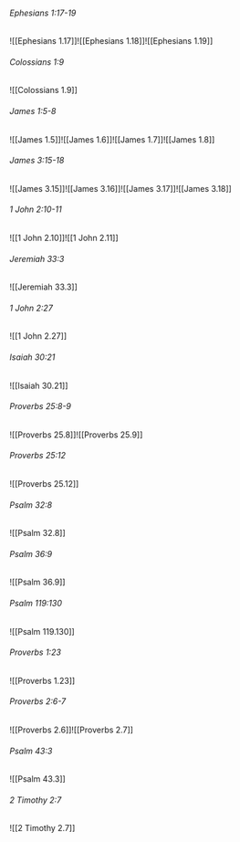 ###### Ephesians 1:17-19

![[Ephesians 1.17]]![[Ephesians 1.18]]![[Ephesians 1.19]]

###### Colossians 1:9

![[Colossians 1.9]]

###### James 1:5-8

![[James 1.5]]![[James 1.6]]![[James 1.7]]![[James 1.8]]

###### James 3:15-18

![[James 3.15]]![[James 3.16]]![[James 3.17]]![[James 3.18]]

###### 1 John 2:10-11

![[1 John 2.10]]![[1 John 2.11]]

###### Jeremiah 33:3

![[Jeremiah 33.3]]

###### 1 John 2:27

![[1 John 2.27]]

###### Isaiah 30:21

![[Isaiah 30.21]]

###### Proverbs 25:8-9

![[Proverbs 25.8]]![[Proverbs 25.9]]

###### Proverbs 25:12

![[Proverbs 25.12]]

###### Psalm 32:8

![[Psalm 32.8]]

###### Psalm 36:9

![[Psalm 36.9]]

###### Psalm 119:130

![[Psalm 119.130]]

###### Proverbs 1:23

![[Proverbs 1.23]]

###### Proverbs 2:6-7

![[Proverbs 2.6]]![[Proverbs 2.7]]

###### Psalm 43:3

![[Psalm 43.3]]

###### 2 Timothy 2:7

![[2 Timothy 2.7]]